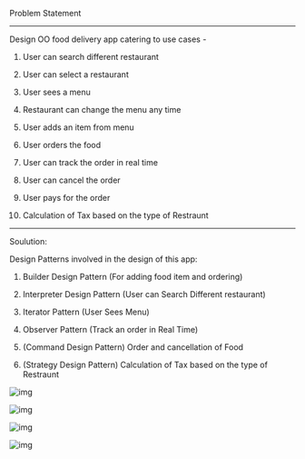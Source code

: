 Problem Statement
____________________________

Design OO food delivery app catering to use cases - 

1) User can search different restaurant
 
2) User can select a restaurant 

3) User sees a menu 

4) Restaurant can change the menu any time 

5) User adds an item from menu 

6) User orders the food 

7) User can track the order in real time 

8) User can cancel the order 
	
9) User pays for the order

10) Calculation of Tax based on the type of Restraunt


______________________________________

Soulution:

Design Patterns involved in the design of this app:


1) Builder Design Pattern (For adding food item and ordering)

2) Interpreter Design Pattern (User can Search Different restaurant)

3) Iterator Pattern (User Sees Menu)

4) Observer Pattern (Track an order in Real Time)


5) (Command Design Pattern) Order and cancellation of Food

6) (Strategy Design Pattern) Calculation of Tax based on the type of Restraunt


![img](https://github.com/gmershad/FoodDeliveryApp/blob/master/7.png)

![img](https://github.com/gmershad/FoodDeliveryApp/blob/master/Group%20by%20ProjectGraph.png)

![img](https://github.com/gmershad/FoodDeliveryApp/blob/master/Dependencies%20Graph1.png)

![img](https://github.com/gmershad/FoodDeliveryApp/blob/master/Aggregation%20Dependencies%20Graph.png)
